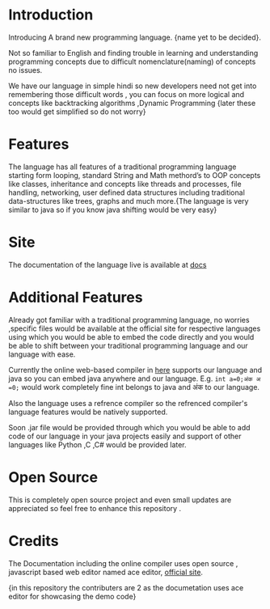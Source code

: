 # Introduction 
Introducing A brand new programming language. {name yet to be decided}.

Not so familiar to English and finding trouble in learning and understanding programming concepts due to difficult nomenclature(naming) of concepts no issues. 

We have our language in simple hindi so new developers need not get into remembering those difficult words , you can focus on more logical and concepts like backtracking algorithms ,Dynamic Programming {later these too would get simplified so do not worry}
# Features
The language has all features of a traditional programming language starting form looping, standard String and Math methord’s to OOP concepts like classes, inheritance and concepts like threads and processes, file handling, networking, user defined data structures including traditional data-structures like trees, graphs and much more.{The language is very similar to java so if you know java shifting would be very easy}

# Site
The  documentation of the language live is available at 
[docs](https://prathameshbhagat.000webhostapp.com/Docs/)

# Additional Features 
Already got familiar with a traditional programming language, no worries ,specific files would be available at the official site for respective languages using which you would be able to embed the code directly and you would be able to shift between your traditional programming language and our language with ease. 

Currently the online web-based compiler in [here](https://crptrest.000webhostapp.com/) supports our language and java so you can embed java anywhere and our language.
E.g. `int a=0;अंक अ =0;` would work completely fine int belongs to java and अंक to our language.

Also the language uses a refrence compiler so the refrenced compiler's language features would be natively supported.


Soon .jar file would be provided through which you would be able to add code of our language in your java projects easily and support of other languages like Python ,C ,C# would be provided later.   


# Open Source
This is completely open source project and even small updates are appreciated so feel free to enhance this repository .
# Credits
The Documentation including the online compiler uses open source , javascript based web editor named ace editor, [official site](https://ace.c9.io).

{in this repository the contributers are 2 as the documetation uses ace editor for showcasing the demo code}
